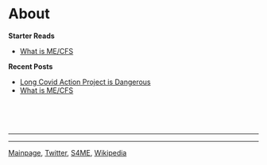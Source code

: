 # About 
**Starter Reads**
* [What is ME/CFS](me-cfs.md)

**Recent Posts**
* [Long Covid Action Project is Dangerous](lcap.md)
* [What is ME/CFS](me-cfs.md)




<br/><br/><br/>
****
---
[Mainpage](https://me-cfs.github.io), [Twitter](https://twitter.com/yann_mecfs), [S4ME](https://www.s4me.info/members/yannlk.13870/), [Wikipedia](https://en.m.wikipedia.org/wiki/User:YannLK)

